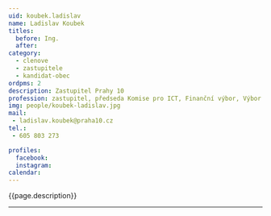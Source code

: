 ```yaml
---
uid: koubek.ladislav
name: Ladislav Koubek
titles:
  before: Ing.
  after:
category:
  - clenove
  - zastupitele    
  - kandidat-obec 
ordpms: 2
description: Zastupitel Prahy 10
profession: zastupitel, předseda Komise pro ICT, Finanční výbor, Výbor pro kulturu, sport a volnočasové aktivity
img: people/koubek-ladislav.jpg
mail:
 - ladislav.koubek@praha10.cz
tel.:
 - 605 803 273

profiles:
  facebook: 
  instagram: 
calendar: 
---
```


{{page.description}}



---
